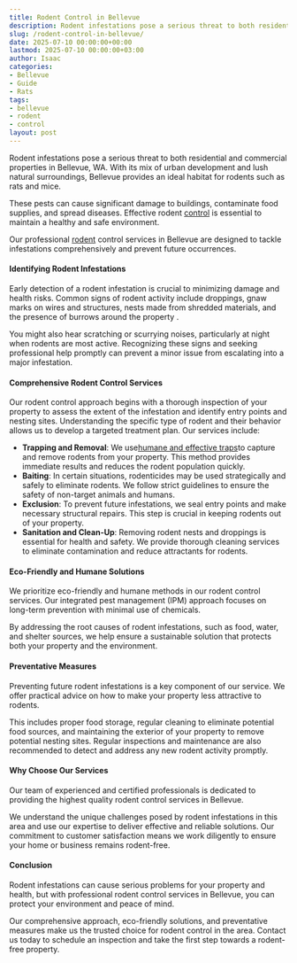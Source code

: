```yaml
---
title: Rodent Control in Bellevue
description: Rodent infestations pose a serious threat to both residential and commercial properties in Bellevue, WA. With its mix of urban development and lush natural...
slug: /rodent-control-in-bellevue/
date: 2025-07-10 00:00:00+00:00
lastmod: 2025-07-10 00:00:00+03:00
author: Isaac
categories:
- Bellevue
- Guide
- Rats
tags:
- bellevue
- rodent
- control
layout: post
---
```

Rodent infestations pose a serious threat to both residential and commercial properties in Bellevue, WA. With its mix of urban development and lush natural surroundings, Bellevue provides an ideal habitat for rodents such as rats and mice.

These pests can cause significant damage to buildings, contaminate food supplies, and spread diseases. Effective rodent [control](https://pestpolicy.com/rodent-control-in-bellingham/) is essential to maintain a healthy and safe environment.

Our professional [rodent](https://pestpolicy.com/rodent-control-in-eugene/) control services in Bellevue are designed to tackle infestations comprehensively and prevent future occurrences.
#### Identifying Rodent Infestations
Early detection of a rodent infestation is crucial to minimizing damage and health risks. Common signs of rodent activity include droppings, gnaw marks on wires and structures, nests made from shredded materials, and the presence of
burrows around the property
.

You might also hear scratching or scurrying noises, particularly at night when rodents are most active. Recognizing these signs and seeking professional help promptly can prevent a minor issue from escalating into a major infestation.
#### Comprehensive Rodent Control Services
Our rodent control approach begins with a thorough inspection of your property to assess the extent of the infestation and identify entry points and nesting sites. Understanding the specific type of rodent and their behavior allows us to develop a targeted treatment plan. Our services include:
- **Trapping and Removal**: We use[humane and effective traps](https://pestpolicy.com/best-mole-traps/)to capture and remove rodents from your property. This method provides immediate results and reduces the rodent population quickly.
- **Baiting**: In certain situations, rodenticides may be used strategically and safely to eliminate rodents. We follow strict guidelines to ensure the safety of non-target animals and humans.
- **Exclusion**: To prevent future infestations, we seal entry points and make necessary structural repairs. This step is crucial in keeping rodents out of your property.
- **Sanitation and Clean-Up**: Removing rodent nests and droppings is essential for health and safety. We provide thorough cleaning services to eliminate contamination and reduce attractants for rodents.
#### Eco-Friendly and Humane Solutions
We prioritize eco-friendly and humane methods in our rodent control services. Our integrated pest management (IPM) approach focuses on long-term prevention with minimal use of chemicals.

By addressing the root causes of rodent infestations, such as food, water, and shelter sources, we help ensure a sustainable solution that protects both your property and the environment.
#### Preventative Measures
Preventing future rodent infestations is a key component of our service. We offer practical advice on how to make your property less attractive to rodents.

This includes proper food storage, regular cleaning to eliminate potential food sources, and maintaining the exterior of your property to remove potential nesting sites. Regular inspections and maintenance are also recommended to detect and address any new rodent activity promptly.
#### Why Choose Our Services
Our team of experienced and certified professionals is dedicated to providing the highest quality rodent control services in Bellevue.

We understand the unique challenges posed by rodent infestations in this area and use our expertise to deliver effective and reliable solutions. Our commitment to customer satisfaction means we work diligently to ensure your home or business remains rodent-free.
#### Conclusion
Rodent infestations can cause serious problems for your property and health, but with professional rodent control services in Bellevue, you can protect your environment and peace of mind.

Our comprehensive approach, eco-friendly solutions, and preventative measures make us the trusted choice for rodent control in the area. Contact us today to schedule an inspection and take the first step towards a rodent-free property.
